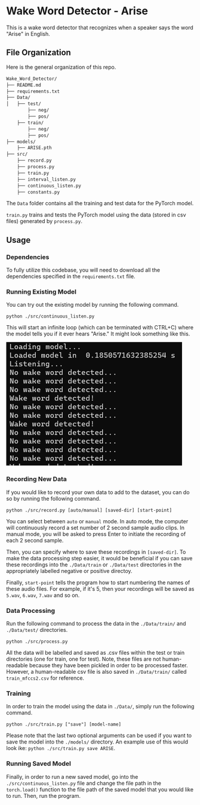 # Wake Word Detector - Arise

This is a wake word detector that recognizes when a speaker says the word "Arise" in English. 

## File Organization

Here is the general organization of this repo. 

```bash
Wake_Word_Detector/
├── README.md
├── requirements.txt
├── Data/
│   ├── test/
        ├── neg/
        ├── pos/
    ├── train/
        ├── neg/
        ├── pos/
├── models/
    ├── ARISE.pth
├── src/
    ├── record.py
    ├── process.py
    ├── train.py
    ├── interval_listen.py
    ├── continuous_listen.py
    ├── constants.py
```
The `Data` folder contains all the training and test data for the PyTorch model. 

`train.py` trains and tests the PyTorch model using the data (stored in csv files) generated by `process.py`. 

## Usage 

### Dependencies

To fully utilize this codebase, you will need to download all the dependencies specified in the `requirements.txt` file. 

### Running Existing Model 

You can try out the existing model by running the following command.

```
python ./src/continuous_listen.py
```

This will start an infinite loop (which can be terminated with CTRL+C) where the model tells you if it ever hears "Arise." It might look something like this. 

![alt text](./figures/image.png)
<!-- <img src="./figures/image.png" alt="drawing" width="200"/> -->


### Recording New Data
If you would like to record your own data to add to the dataset, you can do so by running the following command. 

```
python ./src/record.py [auto/manual] [saved-dir] [start-point]
```

You can select between `auto` or `manual` mode. In auto mode, the computer will continuously record a set number of 2 second sample audio clips. In manual mode, you will be asked to press Enter to initiate the recording of each 2 second sample. 

Then, you can specify where to save these recordings in `[saved-dir]`. To make the data processing step easier, it would be beneficial if you can save these recordings into the `./Data/train` or `./Data/test` directories in the appropriately labelled negative or positive directoy. 

Finally, `start-point` tells the program how to start numbering the names of these audio files. For example, if it's 5, then your recordings will be saved as `5.wav`, `6.wav`, `7.wav` and so on. 


### Data Processing 

Run the following command to process the data in the `./Data/train/` and `./Data/test/` directories. 

```
python ./src/process.py 
```

All the data will be labelled and saved as .csv files within the test or train directories (one for train, one for test). Note, these files are not human-readable because they have been pickled in order to be processed faster. However, a human-readable csv file is also saved in `./Data/train/` called `train_mfccs2.csv` for reference. 

### Training 

In order to train the model using the data in `./Data/`, simply run the following command. 

```
python ./src/train.py ["save"] [model-name]
```

Please note that the last two optional arguments can be used if you want to save the model into the `./models/` directory. An example use of this would look ike: `python ./src/train.py save ARISE`. 

### Running Saved Model 
Finally, in order to run a new saved model, go into the `./src/continuous_listen.py` file and change the file path in the `torch.load()` function to the file path of the saved model that you would like to run. Then, run the program. 
